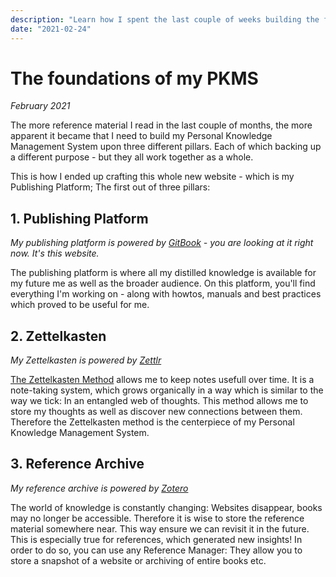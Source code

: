 ```yaml
---
description: "Learn how I spent the last couple of weeks building the foundations of my Personal Knowledge Management System."
date: "2021-02-24"
---
```


# The foundations of my PKMS

_February 2021_

The more reference material I read in the last couple of months, the more apparent it became that I need to build my
Personal Knowledge Management System upon three different pillars. Each of which backing up a different purpose - but they
all work together as a whole.

This is how I ended up crafting this whole new website - which is my Publishing Platform; The first out of three pillars:

## 1. Publishing Platform

_My publishing platform is powered by [GitBook](https://www.gitbook.com/) - you are looking at it right now. It's this website._

The publishing platform is where all my distilled knowledge is available for my future me as well as the broader audience.
On this platform, you'll find everything I'm working on - along with howtos, manuals and best practices which proved to be useful for me.

## 2. Zettelkasten

_My Zettelkasten is powered by [Zettlr](https://www.zettlr.com/)_

[The Zettelkasten Method](../areas/knowledge-management/zettelkasten.md) allows me to keep notes usefull over time. It is a note-taking system, which grows organically in a way
which is similar to the way we tick: In an entangled web of thoughts. This method allows me to store my thoughts as well as
discover new connections between them. Therefore the Zettelkasten method is the centerpiece of my Personal Knowledge Management System.

## 3. Reference Archive

_My reference archive is powered by [Zotero](https://www.zotero.org/)_

The world of knowledge is constantly changing: Websites disappear, books may no longer be accessible. Therefore it is wise to store the reference
material somewhere near. This way ensure we can revisit it in the future. This is especially true for references, which generated new insights!
In order to do so, you can use any Reference Manager: They allow you to store a snapshot of a website or archiving of entire books etc.